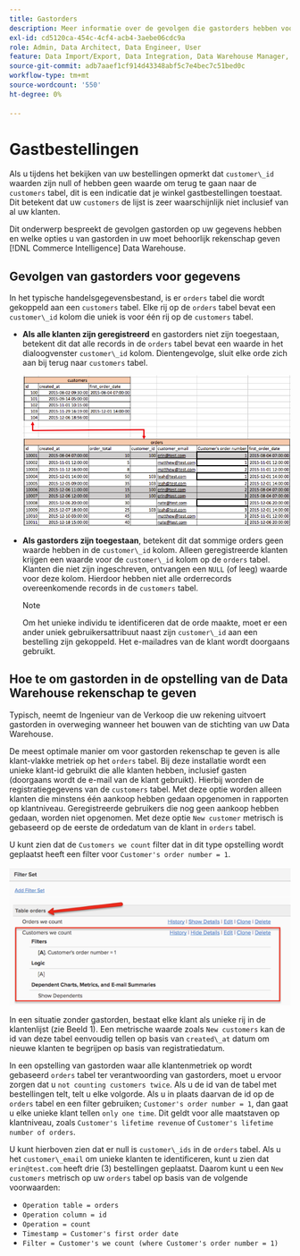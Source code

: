 ```yaml
---
title: Gastorders
description: Meer informatie over de gevolgen die gastorders hebben voor uw gegevens en over de opties die u op de juiste wijze moet gebruiken voor gastorders in uw [!DNL Commerce Intelligence] Data Warehouse.
exl-id: cd5120ca-454c-4cf4-acb4-3aebe06cdc9a
role: Admin, Data Architect, Data Engineer, User
feature: Data Import/Export, Data Integration, Data Warehouse Manager, Commerce Tables
source-git-commit: adb7aaef1cf914d43348abf5c7e4bec7c51bed0c
workflow-type: tm+mt
source-wordcount: '550'
ht-degree: 0%

---
```


# Gastbestellingen

Als u tijdens het bekijken van uw bestellingen opmerkt dat `customer\_id` waarden zijn null of hebben geen waarde om terug te gaan naar de `customers` tabel, dit is een indicatie dat je winkel gastbestellingen toestaat. Dit betekent dat uw `customers` de lijst is zeer waarschijnlijk niet inclusief van al uw klanten.

Dit onderwerp bespreekt de gevolgen gastorden op uw gegevens hebben en welke opties u van gastorden in uw moet behoorlijk rekenschap geven [!DNL Commerce Intelligence] Data Warehouse.

## Gevolgen van gastorders voor gegevens

In het typische handelsgegevensbestand, is er `orders` tabel die wordt gekoppeld aan een `customers` tabel. Elke rij op de `orders` tabel bevat een `customer\_id` kolom die uniek is voor één rij op de `customers` tabel.

* **Als alle klanten zijn geregistreerd** en gastorders niet zijn toegestaan, betekent dit dat alle records in de `orders` tabel bevat een waarde in het dialoogvenster `customer\_id` kolom. Dientengevolge, sluit elke orde zich aan bij terug naar `customers` tabel.

  ![](../../assets/guest-orders-4.png)

* **Als gastorders zijn toegestaan**, betekent dit dat sommige orders geen waarde hebben in de `customer\_id` kolom. Alleen geregistreerde klanten krijgen een waarde voor de `customer\_id` kolom op de `orders` tabel. Klanten die niet zijn ingeschreven, ontvangen een `NULL` (of leeg) waarde voor deze kolom. Hierdoor hebben niet alle orderrecords overeenkomende records in de `customers` tabel.

  >[!NOTE]
  >
  >Om het unieke individu te identificeren dat de orde maakte, moet er een ander uniek gebruikersattribuut naast zijn `customer\_id` aan een bestelling zijn gekoppeld. Het e-mailadres van de klant wordt doorgaans gebruikt.

## Hoe te om gastorden in de opstelling van de Data Warehouse rekenschap te geven

Typisch, neemt de Ingenieur van de Verkoop die uw rekening uitvoert gastorden in overweging wanneer het bouwen van de stichting van uw Data Warehouse.

De meest optimale manier om voor gastorden rekenschap te geven is alle klant-vlakke metriek op het `orders` tabel. Bij deze installatie wordt een unieke klant-id gebruikt die alle klanten hebben, inclusief gasten (doorgaans wordt de e-mail van de klant gebruikt). Hierbij worden de registratiegegevens van de `customers` tabel. Met deze optie worden alleen klanten die minstens één aankoop hebben gedaan opgenomen in rapporten op klantniveau. Geregistreerde gebruikers die nog geen aankoop hebben gedaan, worden niet opgenomen. Met deze optie `New customer` metrisch is gebaseerd op de eerste de ordedatum van de klant in `orders` tabel.

U kunt zien dat de `Customers we count` filter dat in dit type opstelling wordt geplaatst heeft een filter voor `Customer's order number = 1`.

![](../../assets/guest-orders-filter-set.png)

In een situatie zonder gastorden, bestaat elke klant als unieke rij in de klantenlijst (zie Beeld 1). Een metrische waarde zoals `New customers` kan de id van deze tabel eenvoudig tellen op basis van `created\_at` datum om nieuwe klanten te begrijpen op basis van registratiedatum.

In een opstelling van gastorden waar alle klantenmetriek op wordt gebaseerd `orders` tabel ter verantwoording van gastorders, moet u ervoor zorgen dat u `not counting customers twice`. Als u de id van de tabel met bestellingen telt, telt u elke volgorde. Als u in plaats daarvan de id op de `orders` tabel en een filter gebruiken; `Customer's order number = 1`, dan gaat u elke unieke klant tellen `only one time`. Dit geldt voor alle maatstaven op klantniveau, zoals `Customer's lifetime revenue` of `Customer's lifetime number of orders`.

U kunt hierboven zien dat er null is `customer\_ids` in de `orders` tabel. Als u het `customer\_email` om unieke klanten te identificeren, kunt u zien dat `erin@test.com` heeft drie (3) bestellingen geplaatst. Daarom kunt u een `New customers` metrisch op uw `orders` tabel op basis van de volgende voorwaarden:

* `Operation table = orders`
* `Operation column = id`
* `Operation = count`
* `Timestamp = Customer's first order date`
* `Filter = Customer's we count (where Customer's order number = 1)`
